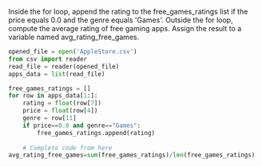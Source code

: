 Inside the for loop, append the rating to the free_games_ratings list if the price equals 0.0 and the genre equals 'Games'.
Outside the for loop, compute the average rating of free gaming apps. Assign the result to a variable named avg_rating_free_games.

```python 
opened_file = open('AppleStore.csv')
from csv import reader
read_file = reader(opened_file)
apps_data = list(read_file)

free_games_ratings = []
for row in apps_data[1:]:
    rating = float(row[7])
    price = float(row[4])
    genre = row[11]
    if price==0.0 and genre=="Games":
        free_games_ratings.append(rating)
        
    # Complete code from here
avg_rating_free_games=sum(free_games_ratings)/len(free_games_ratings) 
